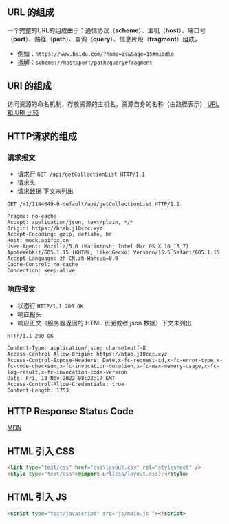 ## URL 的组成

一个完整的URL的组成由于：通信协议（**scheme**）、主机（**host**）、端口号（**port**）、路径（**path**）、查询（**query**）、信息片段（**fragment**）组成。
- 例如：`https://www.baidu.com/?name=zs&&age=15#middle`
- 拆解：`scheme://host:port/path?query#fragment`

## URI 的组成

访问资源的命名机制，存放资源的主机名，资源自身的名称（由路径表示）
[URL 和 URI 比较](https://juejin.cn/post/6844903841519894535)

## HTTP请求的组成

### 请求报文

- 请求行 `GET /api/getCollectionList HTTP/1.1`
- 请求头
- 请求数据 下文未列出

```http
GET /m1/1144649-0-default/api/getCollectionList HTTP/1.1

Pragma: no-cache
Accept: application/json, text/plain, */*
Origin: https://btab.j10ccc.xyz
Accept-Encoding: gzip, deflate, br
Host: mock.apifox.cn
User-Agent: Mozilla/5.0 (Macintosh; Intel Mac OS X 10_15_7) AppleWebKit/605.1.15 (KHTML, like Gecko) Version/15.5 Safari/605.1.15
Accept-Language: zh-CN,zh-Hans;q=0.9
Cache-Control: no-cache
Connection: keep-alive
```

### 响应报文

- 状态行 `HTTP/1.1 200 OK`
- 响应报头
- 响应正文（服务器返回的 HTML 页面或者 json 数据）下文未列出

```http
HTTP/1.1 200 OK

Content-Type: application/json; charset=utf-8
Access-Control-Allow-Origin: https://btab.j10ccc.xyz
Access-Control-Expose-Headers: Date,x-fc-request-id,x-fc-error-type,x-fc-code-checksum,x-fc-invocation-duration,x-fc-max-memory-usage,x-fc-log-result,x-fc-invocation-code-version
Date: Fri, 18 Nov 2022 08:22:17 GMT
Access-Control-Allow-Credentials: true
Content-Length: 1753
```

## HTTP Response Status Code

[MDN](https://developer.mozilla.org/en-US/docs/Web/HTTP/Status)

## HTML 引入 CSS

```html
<link type="text/css" href="css\layout.css" rel="stylesheet" />
<style type="text/css">@import url(css/layout.css);</style>
```

## HTML 引入 JS

```html
<script type="text/javascript" src="js/main.js "></script>
```